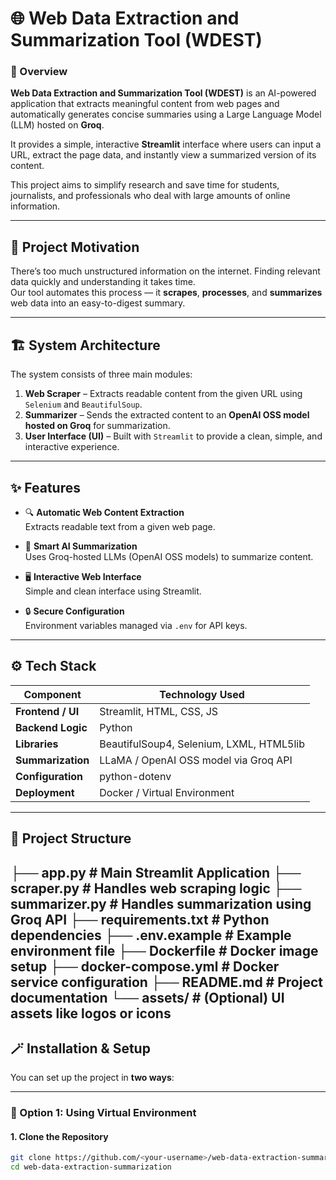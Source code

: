 # 🌐 Web Data Extraction and Summarization Tool (WDEST)

### 🚀 Overview

**Web Data Extraction and Summarization Tool (WDEST)** is an AI-powered application that extracts meaningful content from web pages and automatically generates concise summaries using a Large Language Model (LLM) hosted on **Groq**.  

It provides a simple, interactive **Streamlit** interface where users can input a URL, extract the page data, and instantly view a summarized version of its content.  

This project aims to simplify research and save time for students, journalists, and professionals who deal with large amounts of online information.

---

## 🧠 Project Motivation

There’s too much unstructured information on the internet. Finding relevant data quickly and understanding it takes time.  
Our tool automates this process — it **scrapes**, **processes**, and **summarizes** web data into an easy-to-digest summary.

---

## 🏗️ System Architecture

The system consists of three main modules:

1. **Web Scraper** – Extracts readable content from the given URL using `Selenium` and `BeautifulSoup`.
2. **Summarizer** – Sends the extracted content to an **OpenAI OSS model hosted on Groq** for summarization.
3. **User Interface (UI)** – Built with `Streamlit` to provide a clean, simple, and interactive experience.

---

## ✨ Features

- 🔍 **Automatic Web Content Extraction**  
  Extracts readable text from a given web page.
  
- 🧩 **Smart AI Summarization**  
  Uses Groq-hosted LLMs (OpenAI OSS models) to summarize content.

- 🖥️ **Interactive Web Interface**  
  Simple and clean interface using Streamlit.

- 🔒 **Secure Configuration**  
  Environment variables managed via `.env` for API keys.

---

## ⚙️ Tech Stack

| Component | Technology Used |
|------------|----------------|
| **Frontend / UI** | Streamlit, HTML, CSS, JS |
| **Backend Logic** | Python |
| **Libraries** | BeautifulSoup4, Selenium, LXML, HTML5lib |
| **Summarization** | LLaMA / OpenAI OSS model via Groq API |
| **Configuration** | python-dotenv |
| **Deployment** | Docker / Virtual Environment |

---
## 🧩 Project Structure
├── app.py # Main Streamlit Application
├── scraper.py # Handles web scraping logic
├── summarizer.py # Handles summarization using Groq API
├── requirements.txt # Python dependencies
├── .env.example # Example environment file
├── Dockerfile # Docker image setup
├── docker-compose.yml # Docker service configuration
├── README.md # Project documentation
└── assets/ # (Optional) UI assets like logos or icons
---

## 🪄 Installation & Setup

You can set up the project in **two ways**:

---

### 🧱 Option 1: Using Virtual Environment

#### 1. Clone the Repository
```bash
git clone https://github.com/<your-username>/web-data-extraction-summarization.git
cd web-data-extraction-summarization



